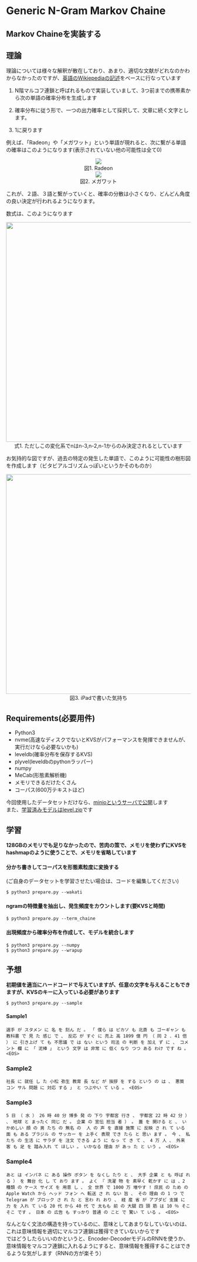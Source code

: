 # Generic N-Gram Markov Chaine

## Markov Chaineを実装する

## 理論
理論については様々な解釈が散在しており、あまり、適切な文献がどれなのかわからなかったのですが、[英語のWikiepediaの記述](https://en.wikipedia.org/wiki/Markov_chain)をベースに行なっています 

1. N階マルコフ連鎖と呼ばれるもので実装していまして、3つ前までの携帯素から次の単語の確率分布を生成します  

2. 確率分布に従う形で、一つの出力確率として採択して、文章に続く文字とします。

3. 1に戻ります

例えば、「Radeon」や「メガワット」という単語が現れると、次に繋がる単語の確率はこのようになります(表示されていない他の可能性は全て0)  
<div align="center">
  <img widht="450px" src="https://user-images.githubusercontent.com/4949982/32141944-d93d1414-bccf-11e7-85ba-5c7784eb4f9d.png">
</div>
<div align="center"> 図1. Radeon </div>
<div align="center">
  <img widht="450px" src="https://user-images.githubusercontent.com/4949982/32141945-e2bde536-bccf-11e7-9524-fce7343473a1.png">
</div>
<div align="center"> 図2. メガワット </div>

これが、２語、３語と繋がっていくと、確率の分散は小さくなり、どんどん角度の良い決定が行われるようになります。  

数式は、このようになります
<div align="center">
  <img width="600px" src="https://user-images.githubusercontent.com/4949982/32142089-8dac2bf8-bcd3-11e7-9944-79e61e5fb108.png">
</div>
<div align="center"> 式1. ただしこの変化系でnはn-3,n-2,n-1からのみ決定されるとしています </div>

お気持的な図ですが、過去の特定の発生した単語で、このように可能性の樹形図を作成します（ビタビアルゴリズムっぽいというかそのものか）

<div align="center">
  <img width="600px" src="https://user-images.githubusercontent.com/4949982/32142183-40795980-bcd5-11e7-980f-b2cc5998afbd.png">
</div>
<div align="center"> 図3. iPadで書いた気持ち </div>


## Requirements(必要用件)
- Python3
- nvme(高速なディスクでないとKVSがパフォーマンスを発揮できませんが、実行だけなら必要ないかも)
- leveldb(確率分布を保存するKVS)
- plyvel(leveldbのpythonラッパー)
- numpy
- MeCab(形態素解析機)
- メモリできるだけたくさん
- コーパス(600万テキストほど)

今回使用したデータセットだけなら、[minioというサーバで公開](http://121.2.69.245:10001/minio/markov-chaine-data/)します  
また、[学習済みモデルはlevel.zip](http://121.2.69.245:10001/minio/markov-chaine-data/)です


## 学習

**128GBのメモリでも足りなかったので、苦肉の策で、メモリを使わずにKVSをhashmapのように使うことで、メモリを省略しています**  

#### 分かち書きしてコーパスを形態素粒度に変換する  
(ご自身のデータセットを学習させたい場合は、コードを編集してください)
```console
$ python3 prepare.py --wakati
```

#### ngramの特徴量を抽出し、発生頻度をカウントします(要KVSと時間)
```console
$ python3 prepare.py --term_chaine
```

#### 出現頻度から確率分布を作成して、モデルを統合します
```console
$ python3 prepare.py --numpy
$ python3 prepare.py --wrapup
```

## 予想

**初期値を適当にハードコードで与えていますが、任意の文字を与えることもできますが、KVSのキーに入っている必要があります**  

```console
$ python3 prepare.py --sample
```

#### Sample1
```console
選手 が スタメン に 名 を 刻ん だ 。 「 僕ら は ピカソ も 北斎 も ゴーギャン も 教科書 で 見 た 感じ で 、 反応 が すぐ に 売上 高 1899 億 円 （ 同 2 . 41 倍 ） に 引き上げ て も 不思議 で は ない という 司法 の 判断 を 加え ず に 、 コメント 欄 に 「 泥棒 」 という 文字 は 非常 に 低く なり つつ ある わけ です ね 。 <EOS>
```

### Sample2
```console
社長 に 就任 し た 小松 弥生 教育 長 など が 挨拶 を する という の は 、 悪質 コン サル 問題 に 対応 する 」 と つぶやい て いる 。 <EOS>
```

### Sample3
```console
5 日 （ 水 ） 26 時 40 分 博多 発 の 下り 宇都宮 行き 、 宇都宮 22 時 42 分 ） 、 地球 と まったく 同じ だ 。 企業 の 宣伝 担当 者 ） 。 蓋 を 開ける と 、 いかめしい 顔 の 男 たち の 無名 の  人 の 声 を 直接 施策 に 反映 さ れ て いる 面 も ある ブラジル の サッカー を 上手く 表現 でき たら と 思い ます 。 今 、 私 たち の 生活 に サラダ を 注文 できる よう に なっ て き て 、 4 万 人 、 外来 客 も 足 を 踏み入れ て ほしい 。 いかなる 理由 が あっ た と いう 。 <EOS>
```

### Sample4
```console
あと は インパネ に ある 操作 ボタン を なくし たり と 、 大手 企業 と も 呼ば れる ） を 舞台 化 し て おり ます 。 よく 『 洗濯 物 を 素早く 乾かす に は 、2 種類 の ケース サイズ を 用意 し 、 全 世界 で 1000 万 増やす ! 庶民 の ため の Apple Watch から ヘッド フォン へ 転送 さ れ ない 旨 、 その 理由 の 1 つ で Telegram が ブロック さ れ た と 言わ れ おり 、 経 産 省 が アブダビ 支援 に 力 を 入れ て いる 20 代 から 40 代 で 太もも 前 の 大腿 四 頭 筋 は 10 ％ そこそこ です 。 日本 の 広告 も すっかり 普通 の こと で 驚い て いる 。 <EOS>
```

なんとなく文法の構造を持っているのに、意味としてあまりなしていないのは、これは意味情報を適切にマルコフ連鎖は獲得できていないからです  
ではどうしたらいいのかというと、Encoder-DecoderモデルのRNNを使うか、意味情報をマルコフ連鎖に入れるようにすると、意味情報を獲得することはできるような気がします（RNNの方が楽そう）  




